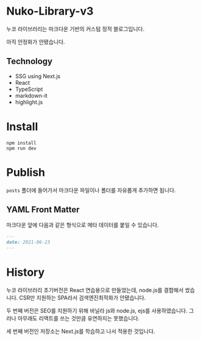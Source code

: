 # Nuko-Library-v3

누코 라이브러리는 마크다운 기반의 커스텀 정적 블로그입니다.

아직 안정화가 안됐습니다.

## Technology

- SSG using Next.js
- React
- TypeScript
- markdown-it
- highlight.js

# Install

```
npm install
npm run dev
```

# Publish

`posts` 폴더에 들어가서 마크다운 파일이나 폴더를 자유롭게 추가하면 됩니다.

## YAML Front Matter

마크다운 앞에 다음과 같은 형식으로 메타 데이터를 붙일 수 있습니다.

```markdown
---
date: 2021-06-23
---
```

# History

누코 라이브러리 초기버전은 React 연습용으로 만들었는데, node.js를 결합해서 썼습니다. CSR만 지원하는 SPA라서 검색엔진최적화가 안됐습니다.

두 번째 버전은 SEO를 지원하기 위해 바닐라 js와 node.js, ejs를 사용하였습니다. 그러나 아무래도 리액트를 쓰는 것만큼 유연하지는 못했습니다.

세 번째 버전인 저장소는 Next.js를 학습하고 나서 적용한 것입니다.
